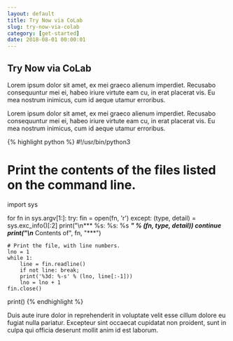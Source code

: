 ```yaml
---
layout: default
title: Try Now via CoLab
slug: try-now-via-colab
category: [get-started]
date: 2018-08-01 00:00:01
---
```


## Try Now via CoLab

Lorem ipsum dolor sit amet, ex mei graeco alienum imperdiet. Recusabo consequuntur mei ei, habeo iriure virtute eam cu, in erat placerat vis. Eu mea nostrum inimicus, cum id aeque utamur erroribus.

Lorem ipsum dolor sit amet, ex mei graeco alienum imperdiet. Recusabo consequuntur mei ei, habeo iriure virtute eam cu, in erat placerat vis. Eu mea nostrum inimicus, cum id aeque utamur erroribus.

{% highlight python %}
#!/usr/bin/python3

# Print the contents of the files listed on the command line.

import sys

for fn in sys.argv[1:]:
    try:
        fin = open(fn, 'r')
    except:
        (type, detail) = sys.exc_info()[:2]
        print("\n*** %s: %s: %s ***" % (fn, type, detail))
        continue
    print("\n*** Contents of", fn, "***")

    # Print the file, with line numbers.
    lno = 1
    while 1:
        line = fin.readline()
        if not line: break;
        print('%3d: %-s' % (lno, line[:-1]))
        lno = lno + 1
    fin.close()
print()
{% endhighlight %}

Duis aute irure dolor in reprehenderit in voluptate velit esse cillum dolore eu fugiat nulla pariatur. Excepteur sint occaecat cupidatat non proident, sunt in culpa qui officia deserunt mollit anim id est laborum.
